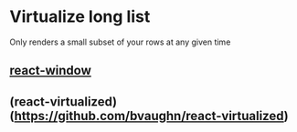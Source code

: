 # Virtualize long list

Only renders a small subset of your rows at any given time

## [react-window](https://react-window.now.sh/)

## (react-virtualized)(<https://github.com/bvaughn/react-virtualized>)
